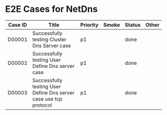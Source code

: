 # E2E Cases for NetDns

| Case ID | Title                                                             | Priority | Smoke | Status |    Other    |
|---------|-------------------------------------------------------------------|----------|-------|--------|-------------|
| D00001  | Successfully testing Cluster Dns Server case                      | p1       |       | done   |             |
| D00002  | Successfully testing User Define Dns server case                  | p1       |       | done   |             |
| D00003  | Successfully testing User Define Dns server case use tcp protocol | p1       |       | done   |             |
